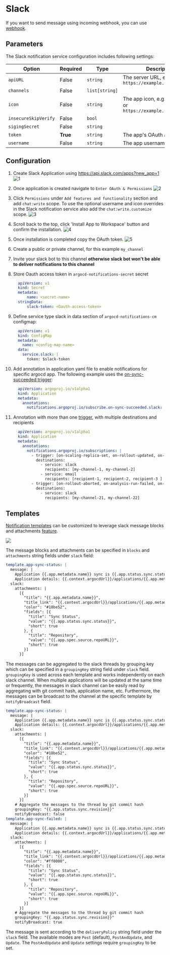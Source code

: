 # Slack

If you want to send message using incoming webhook, you can use [webhook](./webhook.md#send-slack).

## Parameters

The Slack notification service configuration includes following settings:

| **Option**           | **Required** | **Type**       | **Description** |
| -------------------- | ------------ | -------------- | --------------- |
| `apiURL`             | False        | `string`       | The server URL, e.g. `https://example.com/api` |
| `channels`           | False        | `list[string]` | |
| `icon`               | False        | `string`       | The app icon, e.g. `:robot_face:` or `https://example.com/image.png` |
| `insecureSkipVerify` | False        | `bool`         | |
| `sigingSecret`       | False        | `string`       | |
| `token`              | **True**     | `string`       | The app's OAuth access token |
| `username`           | False        | `string`       | The app username |

## Configuration

1. Create Slack Application using https://api.slack.com/apps?new_app=1
![1](https://user-images.githubusercontent.com/426437/73604308-4cb0c500-4543-11ea-9092-6ca6bae21cbb.png)
1. Once application is created navigate to `Enter OAuth & Permissions`
![2](https://user-images.githubusercontent.com/426437/73604309-4d495b80-4543-11ea-9908-4dea403d3399.png)
1. Click `Permissions` under `Add features and functionality` section and add `chat:write` scope. To use the optional username and icon overrides in the Slack notification service also add the `chat:write.customize` scope.
![3](https://user-images.githubusercontent.com/426437/73604310-4d495b80-4543-11ea-8576-09cd91aea0e5.png)
1. Scroll back to the top, click 'Install App to Workspace' button and confirm the installation.
![4](https://user-images.githubusercontent.com/426437/73604311-4d495b80-4543-11ea-9155-9d216b20ec86.png)
1. Once installation is completed copy the OAuth token.
![5](https://user-images.githubusercontent.com/426437/73604312-4d495b80-4543-11ea-832b-a9d9d5e4bc29.png)

1. Create a public or private channel, for this example `my_channel`
1. Invite your slack bot to this channel **otherwise slack bot won't be able to deliver notifications to this channel**
1. Store Oauth access token in `argocd-notifications-secret` secret

    ```yaml
      apiVersion: v1
      kind: Secret
      metadata:
          name: <secret-name>
      stringData:
          slack-token: <Oauth-access-token>
    ```

1. Define service type slack in data section of `argocd-notifications-cm` configmap:

    ```yaml
      apiVersion: v1
      kind: ConfigMap
      metadata:
        name: <config-map-name>
      data:
        service.slack: |
          token: $slack-token
    ```

1. Add annotation in application yaml file to enable notifications for specific argocd app.  The following example uses the [on-sync-succeeded trigger](../catalog.md#triggers):

    ```yaml
      apiVersion: argoproj.io/v1alpha1
      kind: Application
      metadata:
        annotations:
          notifications.argoproj.io/subscribe.on-sync-succeeded.slack: my_channel
    ```

1. Annotation with more than one [trigger](../catalog.md#triggers), with multiple destinations and recipients

    ```yaml
      apiVersion: argoproj.io/v1alpha1
      kind: Application
      metadata:
        annotations:
          notifications.argoproj.io/subscriptions: |
            - trigger: [on-scaling-replica-set, on-rollout-updated, on-rollout-step-completed]
              destinations:
                - service: slack
                  recipients: [my-channel-1, my-channel-2]
                - service: email
                  recipients: [recipient-1, recipient-2, recipient-3 ]
            - trigger: [on-rollout-aborted, on-analysis-run-failed, on-analysis-run-error]
              destinations:
                - service: slack
                  recipients: [my-channel-21, my-channel-22]
    ```

## Templates

[Notification templates](../templates.md) can be customized to leverage slack message blocks and attachments
[feature](https://api.slack.com/messaging/composing/layouts).

![](https://user-images.githubusercontent.com/426437/72776856-6dcef880-3bc8-11ea-8e3b-c72df16ee8e6.png)

The message blocks and attachments can be specified in `blocks` and `attachments` string fields under `slack` field:

```yaml
template.app-sync-status: |
  message: |
    Application {{.app.metadata.name}} sync is {{.app.status.sync.status}}.
    Application details: {{.context.argocdUrl}}/applications/{{.app.metadata.name}}.
  slack:
    attachments: |
      [{
        "title": "{{.app.metadata.name}}",
        "title_link": "{{.context.argocdUrl}}/applications/{{.app.metadata.name}}",
        "color": "#18be52",
        "fields": [{
          "title": "Sync Status",
          "value": "{{.app.status.sync.status}}",
          "short": true
        }, {
          "title": "Repository",
          "value": "{{.app.spec.source.repoURL}}",
          "short": true
        }]
      }]
```

The messages can be aggregated to the slack threads by grouping key which can be specified in a `groupingKey` string field under `slack` field.
`groupingKey` is used across each template and works independently on each slack channel.
When multiple applications will be updated at the same time or frequently, the messages in slack channel can be easily read by aggregating with git commit hash, application name, etc.
Furthermore, the messages can be broadcast to the channel at the specific template by `notifyBroadcast` field.

```yaml
template.app-sync-status: |
  message: |
    Application {{.app.metadata.name}} sync is {{.app.status.sync.status}}.
    Application details: {{.context.argocdUrl}}/applications/{{.app.metadata.name}}.
  slack:
    attachments: |
      [{
        "title": "{{.app.metadata.name}}",
        "title_link": "{{.context.argocdUrl}}/applications/{{.app.metadata.name}}",
        "color": "#18be52",
        "fields": [{
          "title": "Sync Status",
          "value": "{{.app.status.sync.status}}",
          "short": true
        }, {
          "title": "Repository",
          "value": "{{.app.spec.source.repoURL}}",
          "short": true
        }]
      }]
    # Aggregate the messages to the thread by git commit hash
    groupingKey: "{{.app.status.sync.revision}}"
    notifyBroadcast: false
template.app-sync-failed: |
  message: |
    Application {{.app.metadata.name}} sync is {{.app.status.sync.status}}.
    Application details: {{.context.argocdUrl}}/applications/{{.app.metadata.name}}.
  slack:
    attachments: |
      [{
        "title": "{{.app.metadata.name}}",
        "title_link": "{{.context.argocdUrl}}/applications/{{.app.metadata.name}}",
        "color": "#ff0000",
        "fields": [{
          "title": "Sync Status",
          "value": "{{.app.status.sync.status}}",
          "short": true
        }, {
          "title": "Repository",
          "value": "{{.app.spec.source.repoURL}}",
          "short": true
        }]
      }]
    # Aggregate the messages to the thread by git commit hash
    groupingKey: "{{.app.status.sync.revision}}"
    notifyBroadcast: true
```

The message is sent according to the `deliveryPolicy` string field under the `slack` field. The available modes are `Post` (default), `PostAndUpdate`, and `Update`. The `PostAndUpdate` and `Update` settings require `groupingKey` to be set.
